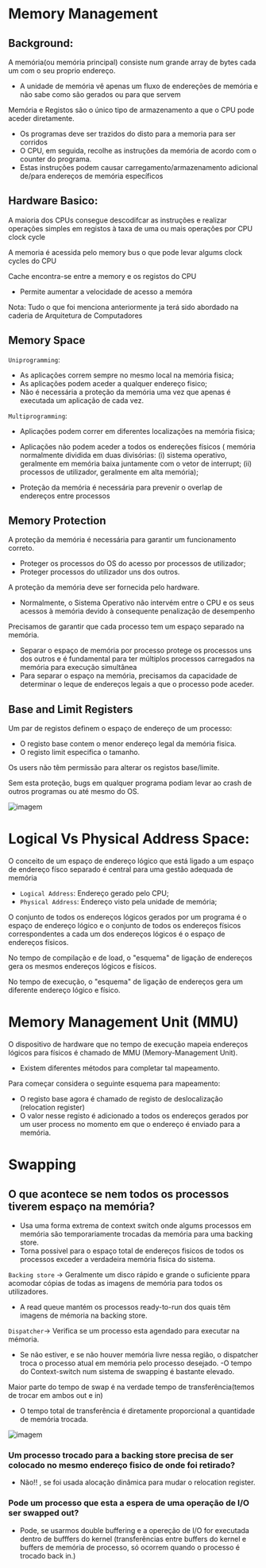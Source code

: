 # Memory Management

## Background:

A memória(ou memória principal) consiste num grande array de bytes cada um com o seu proprio endereço.
 - A unidade de memória vê apenas um fluxo de endereções de memória e não sabe como são gerados ou para que servem

Memória e Registos são o único tipo de armazenamento a que o CPU pode aceder diretamente.

- Os programas deve ser trazidos do disto para a memoria para ser corridos
- O CPU, em seguida, recolhe as instruções da memória de acordo com o counter do programa.
- Estas instruções podem causar carregamento/armazenamento adicional de/para endereços de memória específicos

## Hardware Basico:

A maioria dos CPUs consegue descodifcar as instruções e realizar operações simples em registos à taxa de uma ou mais operações por CPU clock cycle

A memoria é acessida pelo memory bus o que pode levar algums clock cycles do CPU

Cache encontra-se entre a memory e os registos do CPU 
  - Permite aumentar a velocidade de acesso a memóra 

Nota: Tudo o que foi menciona anteriormente ja terá sido abordado na caderia de Arquitetura de Computadores

## Memory Space

`Uniprogramming`: 
- As aplicações correm sempre no mesmo local na memória fisica;
- As aplicações podem aceder a qualquer endereço fisico;
- Não é necessária a proteção da memória uma vez que apenas é executada um aplicação de cada vez.


`Multiprogramming`:
- Aplicações podem correr em diferentes localizações na memória fisica;
- Aplicações não podem aceder a todos os endereções físicos ( memória normalmente dividida em duas divisórias: 
 (i) sistema operativo, geralmente em memória baixa juntamente com o vetor de interrupt; 
 (ii) processos de utilizador, geralmente em alta memória);
 
 - Proteção da memória é necessária para prevenir o overlap de endereços entre processos
 
 ## Memory Protection
 
 A proteção da memória é necessária para garantir um funcionamento correto.
  - Proteger os processos do OS do acesso por processos de utilizador;
  - Proteger processos do utilizador uns dos outros.
 
 A proteção da memória deve ser fornecida pelo hardware.
 - Normalmente, o Sistema Operativo não intervém entre o CPU e os seus acessos à memória devido à consequente penalização de desempenho

Precisamos de garantir que cada processo tem um espaço separado na memória.
  - Separar o espaço de memória por processo protege os processos uns dos outros e é fundamental para ter múltiplos processos carregados na memória para execução simultânea
  - Para separar o espaço na memória, precisamos da capacidade de determinar o leque de endereços legais a que o processo pode aceder.

## Base and Limit Registers
 
 Um par de registos definem o espaço de endereço de um processo:
 - O registo base contem o menor endereço legal da memória fisica.
 - O registo limit especifica o tamanho.
 
 Os users não têm permissão para alterar os registos base/limite.
 
 Sem esta proteção, bugs em qualquer programa podiam levar ao crash de outros programas ou até mesmo do OS.
 
![imagem](https://user-images.githubusercontent.com/62023102/119243191-789ef200-bb5c-11eb-913f-f349e9e43554.png)


# Logical Vs Physical Address Space:

O conceito de um espaço de endereço lógico que está ligado a um espaço de endereço físco separado é central para uma gestão adequada de memória

- `Logical Address`: Endereço gerado pelo CPU;
- `Physical Address`: Endereço visto pela unidade de memória;
 
 O conjunto de todos os endereços lógicos gerados por um programa é o espaço de endereço lógico e o conjunto de todos os endereços físicos correspondentes a cada um dos endereços lógicos é o espaço de endereços físicos.

No tempo de compilação e de load, o "esquema" de ligação de endereços gera os mesmos endereços lógicos e físicos.

No tempo de execução, o "esquema" de ligação de endereços gera um diferente endereço lógico e físico.

# Memory Management Unit (MMU)

O dispositivo de hardware que no tempo de execução mapeia endereços lógicos para físicos é chamado de MMU (Memory-Management Unit).

- Existem diferentes métodos para completar tal mapeamento.

Para começar considera o seguinte esquema para mapeamento:

- O registo base agora é chamado de registo de deslocalização (relocation register)
- O valor nesse registo é adicionado a todos os endereços gerados por um user process no momento em que o endereço é enviado para a memória.


# Swapping 

## O que acontece se nem todos os processos tiverem espaço na memória?
  - Usa uma forma extrema de context switch onde algums processos em memória são temporariamente trocadas da memória para uma backing store.
  - Torna possivel para o espaço total de endereços fisicos de todos os processos exceder a verdadeira memória fisica do sistema.

`Backing store` -> Geralmente um disco rápido e grande o suficiente ppara acomodar cópias de todas as imagens de memória para todos os utilizadores.

- A read queue mantém os processos ready-to-run dos quais têm imagens de mémoria na backing store.

`Dispatcher`-> Verifica se um processo esta agendado para executar na mémoria.
  - Se não estiver, e se não houver memória livre nessa região, o dispatcher troca o processo atual em memória pelo processo desejado.
  -O tempo do Context-switch num sistema de swapping é bastante elevado.

 Maior parte do tempo de swap é na verdade tempo de transferência(temos de trocar em ambos out e in)
 - O tempo total de transferência é diretamente proporcional a quantidade de memória trocada.

![imagem](https://user-images.githubusercontent.com/62023102/119259021-22fe3000-bbc4-11eb-8b1c-e88ecd719ed9.png)

### Um processo trocado para a backing store precisa de ser colocado no mesmo endereço fisico de onde foi retirado?

- Não!! , se foi usada alocação dinâmica para mudar o relocation register.

### Pode um processo que esta a espera de uma operação de I/O ser swapped out?

 - Pode, se usarmos double buffering e a opereção de I/O for executada dentro de bufffers do kernel (transferências entre buffers do kernel e buffers de memória de processo, só ocorrem quando o processo é trocado back in.)

